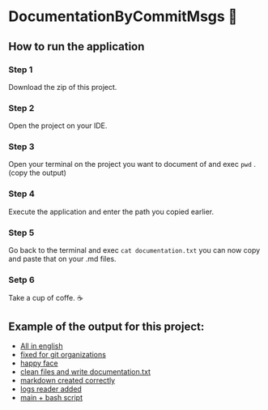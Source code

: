 # DocumentationByCommitMsgs :page_facing_up:

## How to run the application

### Step 1
Download the zip of this project.
### Step 2
Open the project on your IDE.
### Step 3
Open your terminal on the project you want to document of and exec ```pwd``` . (copy the output)
### Step 4 
Execute the application and enter the path you copied earlier.
### Step 5
Go back to the terminal and exec ```cat documentation.txt``` you can now copy and paste that on your .md files.
### Setp 6 
Take a cup of coffe. :coffee:


## Example of the output for this project:
- [All in english](https://github.com/Jsesan/DocumentationByCommitMsgs/commit/eaaffa54dca99771da14bf847c9b306aaf8ca347)
- [fixed for git organizations](https://github.com/Jsesan/DocumentationByCommitMsgs/commit/370d5872eea3a3631782255578026ffa586e86a5)
- [happy face](https://github.com/Jsesan/DocumentationByCommitMsgs/commit/bc85e63e88613d334ae0443490270ed7b4fc4644)
- [clean files and write documentation.txt](https://github.com/Jsesan/DocumentationByCommitMsgs/commit/8cc24e93e8034e253bf2a03223d14f8ce6402e05)
- [markdown created correctly](https://github.com/Jsesan/DocumentationByCommitMsgs/commit/b1aac222a65829067baf94e6021339aafba85389)
- [logs reader added](https://github.com/Jsesan/DocumentationByCommitMsgs/commit/de6b95b1c993bac288564f514c2ffa3238cfbedf)
- [main + bash script](https://github.com/Jsesan/DocumentationByCommitMsgs/commit/b8a82b63682be8952efa034db921a4b00d9905df)
